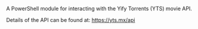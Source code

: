 A PowerShell module for interacting with the Yify Torrents (YTS) movie API.

Details of the API can be found at: https://yts.mx/api
